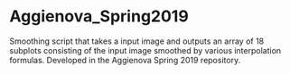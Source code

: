 # Aggienova_Spring2019
Smoothing script that takes a input image and outputs an array of 18 subplots consisting of the input image smoothed by various interpolation formulas.
Developed in the Aggienova Spring 2019 repository.